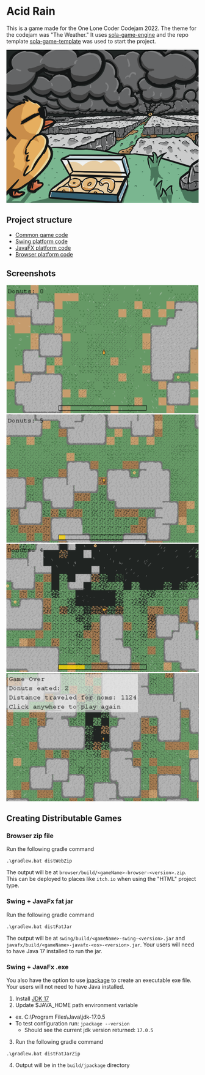 # Acid Rain
This is a game made for the One Lone Coder Codejam 2022. The theme for the codejam was "The Weather."
It uses [sola-game-engine](https://github.com/iamdudeman/sola-game-engine) and the repo template [sola-game-template](https://github.com/iamdudeman/sola-game-template)
was used to start the project.

![Acid Rain cover art](images/cover_art.png)

## Project structure
* [Common game code](game/src)
* [Swing platform code](swing/src)
* [JavaFX platform code](javafx/src)
* [Browser platform code](browser/src)

## Screenshots
![Acid Rain screen shot new game](images/screenshot_0.png)
![Acid Rain screen shot first few donuts eated](images/screenshot_1.png)
![Acid Rain screen shot bad situation](images/screenshot_2.png)
![Acid Rain screen shot game over](images/screenshot_3.png)

## Creating Distributable Games
### Browser zip file
Run the following gradle command
```shell
.\gradlew.bat distWebZip
```
The output will be at `browser/build/<gameName>-browser-<version>.zip`.
This can be deployed to places like `itch.io` when using the "HTML" project type.

### Swing + JavaFx fat jar
Run the following gradle command
```shell
.\gradlew.bat distFatJar
```
The output will be at `swing/build/<gameName>-swing-<version>.jar` and `javafx/build/<gameName>-javafx-<os>-<version>.jar`.
Your users will need to have Java 17 installed to run the jar.

### Swing + JavaFx .exe
You also have the option to use [jpackage](
https://docs.oracle.com/en/java/javase/17/jpackage/packaging-overview.html) to create an executable exe file.
Your users will not need to have Java installed.

1. Install [JDK 17](https://www.oracle.com/java/technologies/javase/jdk17-archive-downloads.html)
2. Update $JAVA_HOME path environment variable
* ex. C:\Program Files\Java\jdk-17.0.5
* To test configuration run: `jpackage --version`
  * Should see the current jdk version returned: `17.0.5`
3. Run the following gradle command
```shell
.\gradlew.bat distFatJarZip
```
4. Output will be in the `build/jpackage` directory
